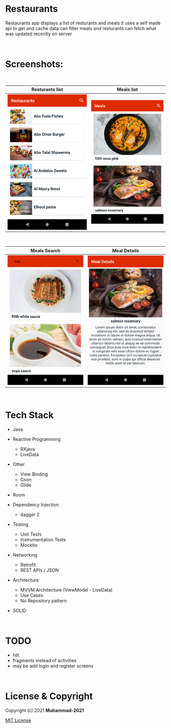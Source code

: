 # Restaurants
Restaurants app displays a list of resturants and meals
it uses a self made api to get and cache data
can filter meals and resturants
can fetch what was updated recently on server

<br />

# Screenshots:

<br />

Resturants list            |  Meals list
:-------------------------:|:-------------------------:
![](screenshots/restaurants.png)  |  ![](screenshots/meals.png)

<br />

Meals Search               |  Meal Details
:-------------------------:|:-------------------------:
![](screenshots/meals-search.png)  |  ![](screenshots/meal-details.png)

<br />

# Tech Stack

- Java
- Reactive Programming
    - RXjava
    - LiveData

- Other
    - View Binding
    - Gson
    - Glide
    
- Room

- Dependency Injection
    - dagger 2
    
- Testing
    - Unit Tests
    - Instrumentation Tests
    - Mockito
    
- Networking
    - Retrofit
    - REST APIs / JSON
    
- Architecture
    - MVVM Architecture (ViewModel - LiveData)
    - Use Cases
    - No Repository pattern
    
- SOLID

<br />

# TODO
- hilt
- fragments instead of activities
- may be add login and register screens

<br />

# License & Copyright
Copyright (c) 2021 **Muhammad-2021**

 [MIT License](LICENSE)
